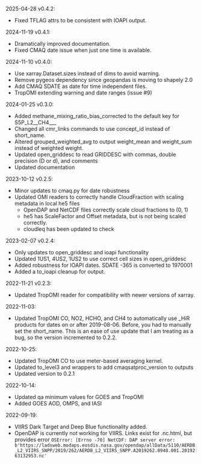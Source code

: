 2025-04-28 v0.4.2:
* Fixed TFLAG attrs to be consistent with IOAPI output.

2024-11-19 v0.4.1:
* Dramatically improved documentation.
* Fixed CMAQ date issue when just one time is available.

2024-11-10 v0.4.0:
* Use xarray.Dataset.sizes instead of dims to avoid warning.
* Remove pygeos dependency since geopandas is moving to shapely 2.0
* Add CMAQ SDATE as date for time independent files.
* TropOMI extending warning and date ranges (issue #9)

2024-01-25 v0.3.0:
* Added methane_mixing_ratio_bias_corrected to the default key for S5P_L2__CH4___
* Changed all cmr_links commands to use concept_id instead of short_name.
* Altered grouped_weighted_avg to output weight_mean and weight_sum instead of weighted weight.
* Updated open_griddesc to read GRIDDESC with commas, double precision (D or d), and comments
* Updated documentation

2023-10-12 v0.2.5:
* Minor updates to cmaq.py for date robustness
* Updated OMI readers to correctly handle CloudFraction with scaling metadata in local he5 files
  * OpenDAP and NetCDF files correctly scale cloud fractions to (0, 1)
  * he5 has ScaleFactor and Offset metadata, but is not being scaled correctly.
  * cloudleq has been updated to check

2023-02-07 v0.2.4:
* Only updates to open_griddesc and ioapi functionality
* Updated 1US1, 4US2, 1US2 to use correct cell sizes in open_griddesc
* Added robustness for IOAPI dates. SDATE -365 is converted to 1970001
* Added a to_ioapi cleanup for output.

2022-11-21 v0.2.3:
* Updated TropOMI reader for compatibility with newer versions of xarray.

2022-11-03:
* Updated TropOMI CO, NO2, HCHO, and CH4 to automatically use _HiR products for dates on or after 2019-08-06. Before, you had to manually set the short_name. This is an ease of use update that I am treating as a bug, so the version incremented to 0.2.2.

2022-10-25:
* Updated TropOMI CO to use meter-based averaging kernel.
* Updated to_level3 and wrappers to add cmaqsatproc_version to outputs
* Updated version to 0.2.1

2022-10-14:
* Updated qa minimum values for GOES and TropOMI
* Added GOES AOD, OMPS, and IASI

2022-09-19:
* VIIRS Dark Target and Deep Blue functionality added.
* OpenDAP is currently not working for VIIRS. Links exist for .nc.html, but provides error `OSError: [Errno -70] NetCDF: DAP server error: b'https://ladsweb.modaps.eosdis.nasa.gov/opendap/allData/5110/AERDB_L2_VIIRS_SNPP/2019/262/AERDB_L2_VIIRS_SNPP.A2019262.0948.001.2019263132953.nc'`
